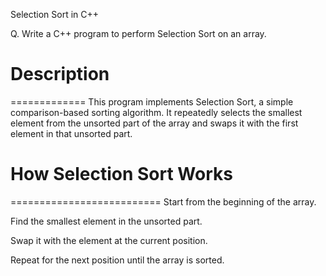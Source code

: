 Selection Sort in C++

Q. Write a C++ program to perform Selection Sort on an array.



# Description
=============
This program implements Selection Sort, a simple comparison-based sorting algorithm. It repeatedly selects the smallest element from the unsorted part of the array and swaps it with the first element in that unsorted part.



# How Selection Sort Works
==========================
Start from the beginning of the array.

Find the smallest element in the unsorted part.

Swap it with the element at the current position.

Repeat for the next position until the array is sorted.
